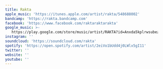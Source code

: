 ```yaml
---
title: Rakta
apple_music: 'https://itunes.apple.com/artist/rakta/548688002'
bandcamp: 'https://rakta.bandcamp.com'
facebook: 'https://www.facebook.com/raktaraktarakta'
google_music: >-
   https://play.google.com/store/music/artist/RAKTA?id=Anxda5kplrwsubez3vwyir3lp4u
instagram: ''
soundcloud: 'https://soundcloud.com/rakta'
spotify: 'https://open.spotify.com/artist/2eiVo1bUdd4j0LWlx5gI11'
twitter: ''
website: ''
youtube: ''
---
```

